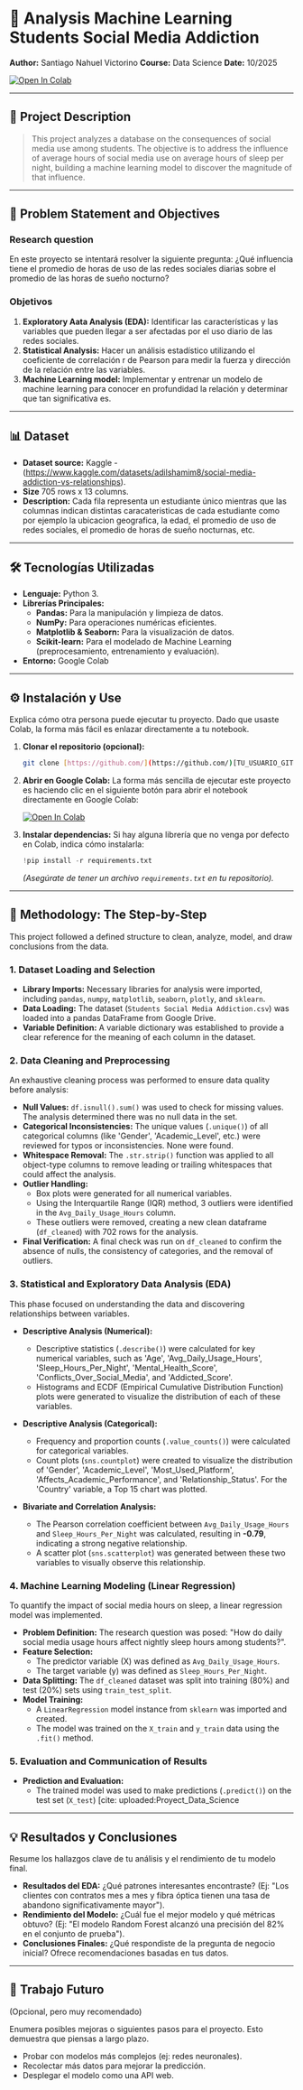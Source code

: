 # 🚀 Analysis Machine Learning Students Social Media Addiction



**Author:** Santiago Nahuel Victorino
**Course:** Data Science
**Date:** 10/2025

[![Open In Colab](https://colab.research.google.com/drive/1xwCea1d-5q-M-VJYtyD3yR4aAza7rFWl?usp=sharing)](https://colab.research.google.com/github/SantiagoVictorino/Analysis_Machine_Learning_Students_Social_Media_Addiction/blob/main/[Proyect_Data_Science_Students_Media_Addiction.ipynb)

---

## 📝 Project Description

> This project analyzes a database on the consequences of social media use among students. The objective is to address the influence of average hours of social media use on average hours of sleep per night, building a machine learning model to discover the magnitude of that influence.

---

## 🎯 Problem Statement and Objectives

### Research question
En este proyecto se intentará resolver la siguiente pregunta: ¿Qué influencia tiene el promedio de horas de uso de las redes sociales diarias sobre el promedio de las horas de sueño nocturno?

### Objetivos

1.  **Exploratory Aata Analysis (EDA):** Identificar las características y las variables que pueden llegar a ser afectadas por el uso diario de las redes sociales.
2.  **Statistical Analysis:** Hacer un análisis estadístico utilizando el coeficiente de correlación r de Pearson para medir la fuerza y dirección de la relación entre las variables.
3.  **Machine Learning model:** Implementar y entrenar un modelo de machine learning para conocer en profundidad la relación y determinar que tan significativa es.

---

## 📊 Dataset

* **Dataset source:** Kaggle - (https://www.kaggle.com/datasets/adilshamim8/social-media-addiction-vs-relationships).
* **Size** 705 rows x 13 columns.
* **Description:** Cada fila representa un estudiante único mientras que las columnas indican distintas caracateristicas de cada estudiante como por ejemplo la ubicacion geografica, la edad, el promedio de uso de redes sociales, el promedio de horas de sueño nocturnas, etc.

---

## 🛠️ Tecnologías Utilizadas

* **Lenguaje:** Python 3.
* **Librerías Principales:**
    * **Pandas:** Para la manipulación y limpieza de datos.
    * **NumPy:** Para operaciones numéricas eficientes.
    * **Matplotlib & Seaborn:** Para la visualización de datos.
    * **Scikit-learn:** Para el modelado de Machine Learning (preprocesamiento, entrenamiento y evaluación).
* **Entorno:** Google Colab

---

## ⚙️ Instalación y Use

Explica cómo otra persona puede ejecutar tu proyecto. Dado que usaste Colab, la forma más fácil es enlazar directamente a tu notebook.

1.  **Clonar el repositorio (opcional):**
    ```bash
    git clone [https://github.com/](https://github.com/)[TU_USUARIO_GITHUB]/[TU_REPOSITORIO].git
    ```
2.  **Abrir en Google Colab:**
    La forma más sencilla de ejecutar este proyecto es haciendo clic en el siguiente botón para abrir el notebook directamente en Google Colab:

    [![Open In Colab](https://colab.research.google.com/assets/colab-badge.svg)](https://colab.research.google.com/github/[TU_USUARIO_GITHUB]/[TU_REPOSITORIO]/blob/main/[NOMBRE_DE_TU_NOTEBOOK].ipynb)

3.  **Instalar dependencias:**
    Si hay alguna librería que no venga por defecto en Colab, indica cómo instalarla:
    ```python
    !pip install -r requirements.txt
    ```
    *(Asegúrate de tener un archivo `requirements.txt` en tu repositorio).*

---

## 🔬 Methodology: The Step-by-Step

This project followed a defined structure to clean, analyze, model, and draw conclusions from the data.

### 1. Dataset Loading and Selection
* **Library Imports:** Necessary libraries for analysis were imported, including `pandas`, `numpy`, `matplotlib`, `seaborn`, `plotly`, and `sklearn`.
* **Data Loading:** The dataset (`Students Social Media Addiction.csv`) was loaded into a pandas DataFrame from Google Drive.
* **Variable Definition:** A variable dictionary was established to provide a clear reference for the meaning of each column in the dataset.

### 2. Data Cleaning and Preprocessing
An exhaustive cleaning process was performed to ensure data quality before analysis:
* **Null Values:** `df.isnull().sum()` was used to check for missing values. The analysis determined there was no null data in the set.
* **Categorical Inconsistencies:** The unique values (`.unique()`) of all categorical columns (like 'Gender', 'Academic_Level', etc.) were reviewed for typos or inconsistencies. None were found.
* **Whitespace Removal:** The `.str.strip()` function was applied to all object-type columns to remove leading or trailing whitespaces that could affect the analysis.
* **Outlier Handling:**
    * Box plots were generated for all numerical variables.
    * Using the Interquartile Range (IQR) method, 3 outliers were identified in the `Avg_Daily_Usage_Hours` column.
    * These outliers were removed, creating a new clean dataframe (`df_cleaned`) with 702 rows for the analysis.
* **Final Verification:** A final check was run on `df_cleaned` to confirm the absence of nulls, the consistency of categories, and the removal of outliers.

### 3. Statistical and Exploratory Data Analysis (EDA)
This phase focused on understanding the data and discovering relationships between variables.

* **Descriptive Analysis (Numerical):**
    * Descriptive statistics (`.describe()`) were calculated for key numerical variables, such as 'Age', 'Avg_Daily_Usage_Hours', 'Sleep_Hours_Per_Night', 'Mental_Health_Score', 'Conflicts_Over_Social_Media', and 'Addicted_Score'.
    * Histograms and ECDF (Empirical Cumulative Distribution Function) plots were generated to visualize the distribution of each of these variables.

* **Descriptive Analysis (Categorical):**
    * Frequency and proportion counts (`.value_counts()`) were calculated for categorical variables.
    * Count plots (`sns.countplot`) were created to visualize the distribution of 'Gender', 'Academic_Level', 'Most_Used_Platform', 'Affects_Academic_Performance', and 'Relationship_Status'. For the 'Country' variable, a Top 15 chart was plotted.

* **Bivariate and Correlation Analysis:**
    * The Pearson correlation coefficient between `Avg_Daily_Usage_Hours` and `Sleep_Hours_Per_Night` was calculated, resulting in **-0.79**, indicating a strong negative relationship.
    * A scatter plot (`sns.scatterplot`) was generated between these two variables to visually observe this relationship.

### 4. Machine Learning Modeling (Linear Regression)
To quantify the impact of social media hours on sleep, a linear regression model was implemented.

* **Problem Definition:** The research question was posed: "How do daily social media usage hours affect nightly sleep hours among students?".
* **Feature Selection:**
    * The predictor variable (X) was defined as `Avg_Daily_Usage_Hours`.
    * The target variable (y) was defined as `Sleep_Hours_Per_Night`.
* **Data Splitting:** The `df_cleaned` dataset was split into training (80%) and test (20%) sets using `train_test_split`.
* **Model Training:**
    * A `LinearRegression` model instance from `sklearn` was imported and created.
    * The model was trained on the `X_train` and `y_train` data using the `.fit()` method.

### 5. Evaluation and Communication of Results
* **Prediction and Evaluation:**
    * The trained model was used to make predictions (`.predict()`) on the test set (`X_test`) [cite: uploaded:Proyect_Data_Science

---

## 💡 Resultados y Conclusiones

Resume los hallazgos clave de tu análisis y el rendimiento de tu modelo final.

* **Resultados del EDA:** ¿Qué patrones interesantes encontraste? (Ej: "Los clientes con contratos mes a mes y fibra óptica tienen una tasa de abandono significativamente mayor").
* **Rendimiento del Modelo:** ¿Cuál fue el mejor modelo y qué métricas obtuvo? (Ej: "El modelo Random Forest alcanzó una precisión del 82% en el conjunto de prueba").
* **Conclusiones Finales:** ¿Qué respondiste de la pregunta de negocio inicial? Ofrece recomendaciones basadas en tus datos.

---

## 🚀 Trabajo Futuro

(Opcional, pero muy recomendado)

Enumera posibles mejoras o siguientes pasos para el proyecto. Esto demuestra que piensas a largo plazo.
* Probar con modelos más complejos (ej: redes neuronales).
* Recolectar más datos para mejorar la predicción.
* Desplegar el modelo como una API web.

